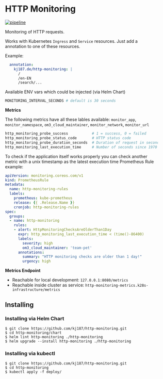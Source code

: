 # HTTP Monitoring

[![pipeline](https://github.com/kj187/http-monitoring/workflows/pipeline/badge.svg?branch=master)](https://github.com/kj187/http-monitoring/actions?query=workflow%3Apipeline)

Monitoring of HTTP requests.

Works with Kubernetes `Ingress` and `Service` resources. Just add a annotation to one of these resources. 

Example:

```yaml
  annotation:
    kj187.de/http-monitoring: |
      /
      /en-EN
      /search/...
```


Available ENV vars which could be injected (via Helm Chart)
```bash
MONITORING_INTERVAL_SECONDS # default is 30 seconds
```

**Metrics**

The following metrics have all these lables available: `monitor_app`, `monitor_namespace`, `om3_cloud_maintainer`, `monitor_network`, `monitor_url`

```bash
http_monitoring_probe_success           # 1 = success, 0 = failed
http_monitoring_probe_status_code       # HTTP status code
http_monitoring_probe_duration_seconds  # Duration of request in seconds
http_monitoring_last_execution_time     # Number of seconds since 1970 of last garbage collection.
```

To check if the application itself works properly you can check another metric with a unix timestamp as the latest execution time
Prometheus Rule example:

```yaml
apiVersion: monitoring.coreos.com/v1
kind: PrometheusRule
metadata:
  name: http-monitoring-rules
  labels:
    prometheus: kube-prometheus
    release: {{ .Release.Name }}
    cronjob: http-monitoring-rules
spec:
  groups:
  - name: http-monitoring
    rules:
    - alert: HttpMonitoringChecksAreOlderThan1Day
      expr: http_monitoring_last_execution_time < (time()-86400)
      labels:
        severity: high
        om3_cloud_maintainer: 'team-pet'
      annotations:
        summary: "HTTP monitoring checks are older than 1 day!"
        urgency: high
```

**Metrics Endpoint** 

- Reachable for local development: `127.0.0.1:8080/metrics`
- Reachable inside cluster as service: `http-monitoring-metrics.k28s-infrastructure/metrics`

## Installing

### Installing via Helm Chart

```
$ git clone https://github.com/kj187/http-monitoring.git
$ cd http-monitoring/chart
$ helm lint http-monitoring ./http-monitoring
$ helm upgrade --install http-monitoring ./http-monitoring
```

### Installing via kubectl

```
$ git clone https://github.com/kj187/http-monitoring.git
$ cd http-monitoring
$ kubectl apply -f deploy/
```